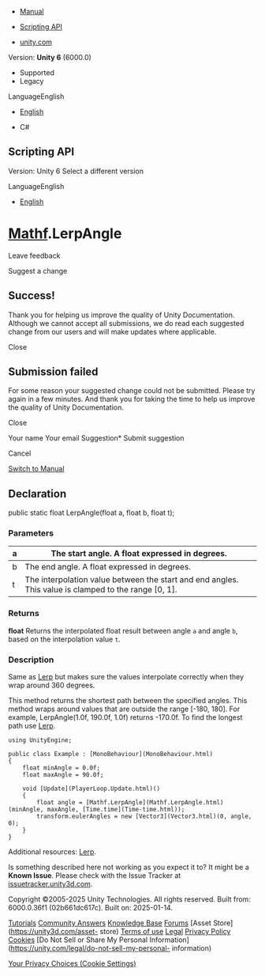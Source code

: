 [ ]()

  * [Manual](../Manual/index.html)
  * [Scripting API](../ScriptReference/index.html)

  * [unity.com](https://unity.com/)

Version: **Unity 6** (6000.0)

  * Supported
  * Legacy

LanguageEnglish

  * [English]()

  * C#

[ ](https://docs.unity3d.com)

## Scripting API

Version: Unity 6 Select a different version

LanguageEnglish

  * [English]()

#  [Mathf](Mathf.html).LerpAngle

Leave feedback

Suggest a change

## Success!

Thank you for helping us improve the quality of Unity Documentation. Although
we cannot accept all submissions, we do read each suggested change from our
users and will make updates where applicable.

Close

## Submission failed

For some reason your suggested change could not be submitted. Please <a>try
again</a> in a few minutes. And thank you for taking the time to help us
improve the quality of Unity Documentation.

Close

Your name Your email Suggestion* Submit suggestion

Cancel

[Switch to Manual](../Manual/class-Mathf.html "Go to Mathf Component in the
Manual")

## Declaration

public static float LerpAngle(float a, float b, float t);

### Parameters

a | The start angle. A float expressed in degrees.  
---|---  
b | The end angle. A float expressed in degrees.  
t | The interpolation value between the start and end angles. This value is clamped to the range [0, 1].  
  
### Returns

**float** Returns the interpolated float result between angle `a` and angle
`b`, based on the interpolation value `t`.

### Description

Same as [Lerp](Mathf.Lerp.html) but makes sure the values interpolate
correctly when they wrap around 360 degrees.

This method returns the shortest path between the specified angles. This
method wraps around values that are outside the range [-180, 180]. For
example, LerpAngle(1.0f, 190.0f, 1.0f) returns -170.0f. To find the longest
path use [Lerp](Mathf.Lerp.html).

    
    
    using UnityEngine;  
      
    public class Example : [MonoBehaviour](MonoBehaviour.html)
    {
        float minAngle = 0.0f;
        float maxAngle = 90.0f;  
      
        void [Update](PlayerLoop.Update.html)()
        {
            float angle = [Mathf.LerpAngle](Mathf.LerpAngle.html)(minAngle, maxAngle, [Time.time](Time-time.html));
            transform.eulerAngles = new [Vector3](Vector3.html)(0, angle, 0);
        }
    }
    

Additional resources: [Lerp](Mathf.Lerp.html).

Is something described here not working as you expect it to? It might be a
**Known Issue**. Please check with the Issue Tracker at
[issuetracker.unity3d.com](https://issuetracker.unity3d.com).

Copyright ©2005-2025 Unity Technologies. All rights reserved. Built from:
6000.0.36f1 (02b661dc617c). Built on: 2025-01-14.

[Tutorials](https://unity3d.com/learn) [Community
Answers](https://answers.unity3d.com) [Knowledge
Base](https://support.unity3d.com/hc/en-us)
[Forums](https://forum.unity3d.com) [Asset Store](https://unity3d.com/asset-
store) [Terms of use](https://docs.unity3d.com/Manual/TermsOfUse.html)
[Legal](https://unity.com/legal) [Privacy
Policy](https://unity.com/legal/privacy-policy)
[Cookies](https://unity.com/legal/cookie-policy) [Do Not Sell or Share My
Personal Information](https://unity.com/legal/do-not-sell-my-personal-
information)

[Your Privacy Choices (Cookie Settings)](javascript:void\(0\);)

